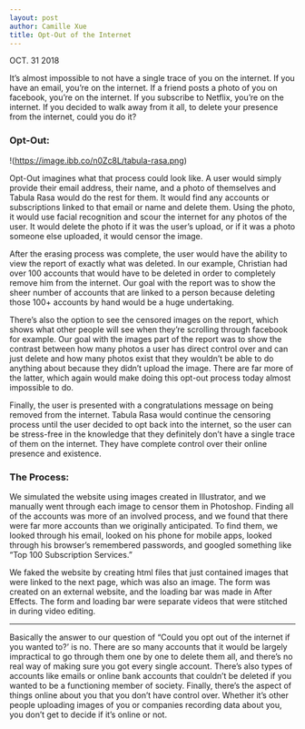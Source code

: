 ```yaml
---
layout: post
author: Camille Xue
title: Opt-Out of the Internet
---
```


OCT. 31 2018

It’s almost impossible to not have a single trace of you on the internet. If you have an email, you’re on the internet. If a friend posts a photo of you on facebook, you’re on the internet. If you subscribe to Netflix, you’re on the internet. If you decided to walk away from it all, to delete your presence from the internet, could you do it?

### Opt-Out:

!(https://image.ibb.co/n0Zc8L/tabula-rasa.png)

Opt-Out imagines what that process could look like. A user would simply provide their email address, their name, and a photo of themselves and Tabula Rasa would do the rest for them. It would find any accounts or subscriptions linked to that email or name and delete them. Using the photo, it would use facial recognition and scour the internet for any photos of the user. It would delete the photo if it was the user’s upload, or if it was a photo someone else uploaded, it would censor the image. 

After the erasing process was complete, the user would have the ability to view the report of exactly what was deleted. In our example, Christian had over 100 accounts that would have to be deleted in order to completely remove him from the internet. Our goal with the report was to show the sheer number of accounts that are linked to a person because deleting those 100+ accounts by hand would be a huge undertaking. 

There’s also the option to see the censored images on the report, which shows what other people will see when they’re scrolling through facebook for example. Our goal with the images part of the report was to show the contrast between how many photos a user has direct control over and can just delete and how many photos exist that they wouldn’t be able to do anything about because they didn’t upload the image. There are far more of the latter, which again would make doing this opt-out process today almost impossible to do. 

Finally, the user is presented with a congratulations message on being removed from the internet. Tabula Rasa would continue the censoring process until the user decided to opt back into the internet, so the user can be stress-free in the knowledge that they definitely don’t have a single trace of them on the internet. They have complete control over their online presence and existence.

### The Process:

We simulated the website using images created in Illustrator, and we manually went through each image to censor them in Photoshop. Finding all of the accounts was more of an involved process, and we found that there were far more accounts than we originally anticipated. To find them, we looked through his email, looked on his phone for mobile apps, looked through his browser’s remembered passwords, and googled something like “Top 100 Subscription Services.”

We faked the website by creating html files that just contained images that were linked to the next page, which was also an image. The form was created on an external website, and the loading bar was made in After Effects. The form and loading bar were separate videos that were stitched in during video editing. 

---

Basically the answer to our question of “Could you opt out of the internet if you wanted to?’ is no. There are so many accounts that it would be largely impractical to go through them one by one to delete them all, and there’s no real way of making sure you got every single account. There’s also types of accounts like emails or online bank accounts that couldn’t be deleted if you wanted to be a functioning member of society. Finally, there’s the aspect of things online about you that you don’t have control over. Whether it’s other people uploading images of you or companies recording data about you, you don’t get to decide if it’s online or not. 


